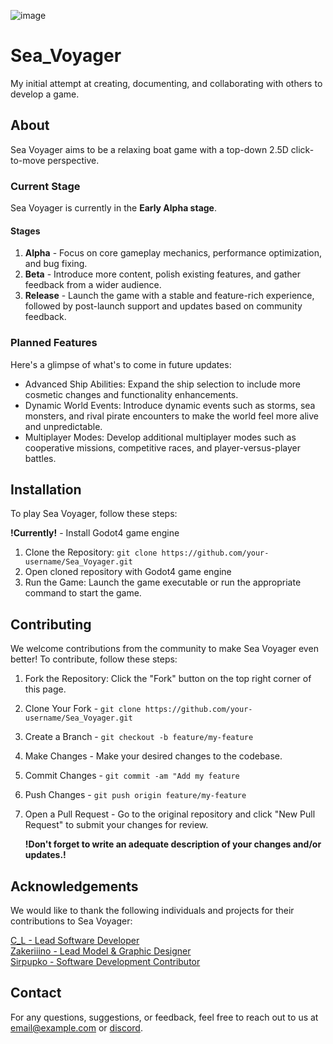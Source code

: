 ![image](https://github.com/CL0001/Sea_Voyager/assets/140524028/87c8fd1b-5104-4e86-9e1a-58e321fce2a0)
# Sea_Voyager
My initial attempt at creating, documenting, and collaborating with others to develop a game.

## About
Sea Voyager aims to be a relaxing boat game with a top-down 2.5D click-to-move perspective.

### Current Stage
Sea Voyager is currently in the **Early Alpha stage**.
#### Stages
1. **Alpha** - Focus on core gameplay mechanics, performance optimization, and bug fixing.
2. **Beta** - Introduce more content, polish existing features, and gather feedback from a wider audience.
3. **Release** - Launch the game with a stable and feature-rich experience, followed by post-launch support and updates based on community feedback.

### Planned Features
Here's a glimpse of what's to come in future updates:
- Advanced Ship Abilities: Expand the ship selection to include more cosmetic changes and functionality enhancements.
- Dynamic World Events: Introduce dynamic events such as storms, sea monsters, and rival pirate encounters to make the world feel more alive and unpredictable.
- Multiplayer Modes: Develop additional multiplayer modes such as cooperative missions, competitive races, and player-versus-player battles.

## Installation
To play Sea Voyager, follow these steps:

**!Currently!** - Install Godot4 game engine
1. Clone the Repository: `git clone https://github.com/your-username/Sea_Voyager.git`
2. Open cloned repository with Godot4 game engine
3. Run the Game: Launch the game executable or run the appropriate command to start the game.

## Contributing
We welcome contributions from the community to make Sea Voyager even better! To contribute, follow these steps:

1. Fork the Repository: Click the "Fork" button on the top right corner of this page.
2. Clone Your Fork - `git clone https://github.com/your-username/Sea_Voyager.git`
3. Create a Branch - `git checkout -b feature/my-feature`
4. Make Changes - Make your desired changes to the codebase.
5. Commit Changes - `git commit -am "Add my feature`
6. Push Changes - `git push origin feature/my-feature`
7. Open a Pull Request - Go to the original repository and click "New Pull Request" to submit your changes for review.

   **!Don't forget to write an adequate description of your changes and/or updates.!**

## Acknowledgements
We would like to thank the following individuals and projects for their contributions to Sea Voyager:

[C_L - Lead Software Developer](https://github.com/CL0001)  
[Zakeriiino - Lead Model & Graphic Designer](https://github.com/Zakeriiino)  
[Sirpupko - Software Development Contributor](https://github.com/sirpupko)  

## Contact
For any questions, suggestions, or feedback, feel free to reach out to us at [email@example.com]() or [discord](https://discord.gg/b7gG2waHwr).
